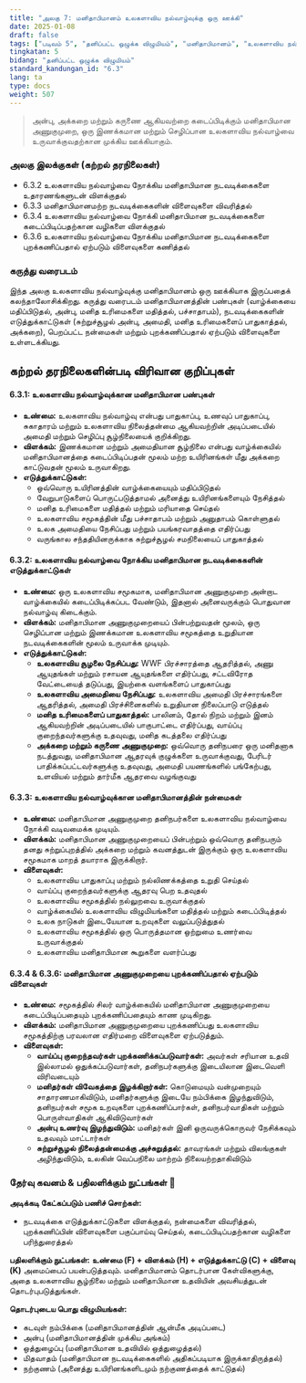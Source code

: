 ```yaml
---
title: "அலகு 7: மனிதாபிமானம் உலகளாவிய நல்வாழ்வுக்கு ஒரு ஊக்கி"
date: 2025-01-08
draft: false
tags: ["படிவம் 5", "தனிப்பட்ட ஒழுக்க விழுமியம்", "மனிதாபிமானம்", "உலகளாவிய நல்வாழ்வு", "மனித உரிமைகள்", "மனிதாபிமான உதவி"]
tingkatan: 5
bidang: "தனிப்பட்ட ஒழுக்க விழுமியம்"
standard_kandungan_id: "6.3"
lang: ta
type: docs
weight: 507
---
```


> அன்பு, அக்கறை மற்றும் கருணை ஆகியவற்றை கடைப்பிடிக்கும் மனிதாபிமான அணுகுமுறை, ஒரு இணக்கமான மற்றும் செழிப்பான உலகளாவிய நல்வாழ்வை உருவாக்குவதற்கான முக்கிய ஊக்கியாகும்.

### அலகு இலக்குகள் (கற்றல் தரநிலைகள்)

- 6.3.2 உலகளாவிய நல்வாழ்வை நோக்கிய மனிதாபிமான நடவடிக்கைகளை உதாரணங்களுடன் விளக்குதல்
- 6.3.3 மனிதாபிமானமற்ற நடவடிக்கைகளின் விளைவுகளை விவரித்தல்
- 6.3.4 உலகளாவிய நல்வாழ்வை நோக்கி மனிதாபிமான நடவடிக்கைகளை கடைப்பிடிப்பதற்கான வழிகளை விளக்குதல்
- 6.3.6 உலகளாவிய நல்வாழ்வை நோக்கிய மனிதாபிமான நடவடிக்கைகளை புறக்கணிப்பதால் ஏற்படும் விளைவுகளை கணித்தல்

### கருத்து வரைபடம்

இந்த அலகு உலகளாவிய நல்வாழ்வுக்கு மனிதாபிமானம் ஒரு ஊக்கியாக இருப்பதைக் கலந்தாலோசிக்கிறது. கருத்து வரைபடம் மனிதாபிமானத்தின் பண்புகள் (வாழ்க்கையை மதிப்பிடுதல், அன்பு, மனித உரிமைகளை மதித்தல், பச்சாதாபம்), நடவடிக்கைகளின் எடுத்துக்காட்டுகள் (சுற்றுச்சூழல் அன்பு, அமைதி, மனித உரிமைகளைப் பாதுகாத்தல், அக்கறை), பெறப்பட்ட நன்மைகள் மற்றும் புறக்கணிப்பதால் ஏற்படும் விளைவுகளை உள்ளடக்கியது.

## கற்றல் தரநிலைகளின்படி விரிவான குறிப்புகள்

#### 6.3.1: உலகளாவிய நல்வாழ்வுக்கான மனிதாபிமான பண்புகள்

- **உண்மை:** உலகளாவிய நல்வாழ்வு என்பது பாதுகாப்பு, உணவுப் பாதுகாப்பு, சுகாதாரம் மற்றும் உலகளாவிய நிலைத்தன்மை ஆகியவற்றின் அடிப்படையில் அமைதி மற்றும் செழிப்பு சூழ்நிலையைக் குறிக்கிறது.
- **விளக்கம்:** இணக்கமான மற்றும் அமைதியான சூழ்நிலை என்பது வாழ்க்கையில் மனிதாபிமானத்தை கடைப்பிடிப்பதன் மூலம் மற்ற உயிரினங்கள் மீது அக்கறை காட்டுவதன் மூலம் உருவாகிறது.
- **எடுத்துக்காட்டுகள்:**
  - ஒவ்வொரு உயிரினத்தின் வாழ்க்கையையும் மதிப்பிடுதல்
  - வேறுபாடுகளைப் பொருட்படுத்தாமல் அனைத்து உயிரினங்களையும் நேசித்தல்
  - மனித உரிமைகளை மதித்தல் மற்றும் மரியாதை செய்தல்
  - உலகளாவிய சமூகத்தின் மீது பச்சாதாபம் மற்றும் அனுதாபம் கொள்ளுதல்
  - உலக அமைதியை நேசிப்பது மற்றும் பயங்கரவாதத்தை எதிர்ப்பது
  - வருங்கால சந்ததியினருக்காக சுற்றுச்சூழல் சமநிலையைப் பாதுகாத்தல்

#### 6.3.2: உலகளாவிய நல்வாழ்வை நோக்கிய மனிதாபிமான நடவடிக்கைகளின் எடுத்துக்காட்டுகள்

- **உண்மை:** ஒரு உலகளாவிய சமூகமாக, மனிதாபிமான அணுகுமுறை அன்றாட வாழ்க்கையில் கடைப்பிடிக்கப்பட வேண்டும், இதனால் அனைவருக்கும் பொதுவான நல்வாழ்வு கிடைக்கும்.
- **விளக்கம்:** மனிதாபிமான அணுகுமுறையைப் பின்பற்றுவதன் மூலம், ஒரு செழிப்பான மற்றும் இணக்கமான உலகளாவிய சமூகத்தை உறுதியான நடவடிக்கைகளின் மூலம் உருவாக்க முடியும்.
- **எடுத்துக்காட்டுகள்:**
  - **உலகளாவிய சூழலை நேசிப்பது:** WWF பிரச்சாரத்தை ஆதரித்தல், அணு ஆயுதங்கள் மற்றும் ரசாயன ஆயுதங்களை எதிர்ப்பது, சட்டவிரோத வேட்டையைத் தடுப்பது, இயற்கை வளங்களைப் பாதுகாப்பது
  - **உலகளாவிய அமைதியை நேசிப்பது:** உலகளாவிய அமைதி பிரச்சாரங்களை ஆதரித்தல், அமைதி பிரச்சினைகளில் உறுதியான நிலைப்பாடு எடுத்தல்
  - **மனித உரிமைகளைப் பாதுகாத்தல்:** பாலினம், தோல் நிறம் மற்றும் இனம் ஆகியவற்றின் அடிப்படையில் பாகுபாட்டை எதிர்ப்பது, வாய்ப்பு குறைந்தவர்களுக்கு உதவுவது, மனித கடத்தலை எதிர்ப்பது
  - **அக்கறை மற்றும் கருணை அணுகுமுறை:** ஒவ்வொரு தனிநபரை ஒரு மனிதனாக நடத்துவது, மனிதாபிமான ஆதரவுக் குழுக்களை உருவாக்குவது, பேரிடர் பாதிக்கப்பட்டவர்களுக்கு உதவுவது, அமைதி பயணங்களில் பங்கேற்பது, உளவியல் மற்றும் தார்மீக ஆதரவை வழங்குவது

#### 6.3.3: உலகளாவிய நல்வாழ்வுக்கான மனிதாபிமானத்தின் நன்மைகள்

- **உண்மை:** மனிதாபிமான அணுகுமுறை தனிநபர்களை உலகளாவிய நல்வாழ்வை நோக்கி வடிவமைக்க முடியும்.
- **விளக்கம்:** மனிதாபிமான அணுகுமுறையைப் பின்பற்றும் ஒவ்வொரு தனிநபரும் தனது சுற்றுப்புறத்தில் அக்கறை மற்றும் கவனத்துடன் இருக்கும் ஒரு உலகளாவிய சமூகமாக மாறத் தயாராக இருக்கிறார்.
- **விளைவுகள்:**
  - உலகளாவிய பாதுகாப்பு மற்றும் நல்லிணக்கத்தை உறுதி செய்தல்
  - வாய்ப்பு குறைந்தவர்களுக்கு ஆதரவு பெற உதவுதல்
  - உலகளாவிய சமூகத்தில் நல்லுறவை உருவாக்குதல்
  - வாழ்க்கையில் உலகளாவிய விழுமியங்களை மதித்தல் மற்றும் கடைப்பிடித்தல்
  - உலக நாடுகள் இடையேயான உறவுகளை வலுப்படுத்துதல்
  - உலகளாவிய சமூகத்தில் ஒரு பொருத்தமான ஒற்றுமை உணர்வை உருவாக்குதல்
  - உலகளாவிய மனிதாபிமான கூறுகளை வளர்ப்பது

#### 6.3.4 & 6.3.6: மனிதாபிமான அணுகுமுறையை புறக்கணிப்பதால் ஏற்படும் விளைவுகள்

- **உண்மை:** சமூகத்தில் சிலர் வாழ்க்கையில் மனிதாபிமான அணுகுமுறையை கடைப்பிடிப்பதையும் புறக்கணிப்பதையும் காண முடிகிறது.
- **விளக்கம்:** மனிதாபிமான அணுகுமுறையை புறக்கணிப்பது உலகளாவிய சமூகத்திற்கு பரவலான எதிர்மறை விளைவுகளை ஏற்படுத்தும்.
- **விளைவுகள்:**
  - **வாய்ப்பு குறைந்தவர்கள் புறக்கணிக்கப்படுவார்கள்:** அவர்கள் சரியான உதவி இல்லாமல் ஒதுக்கப்படுவார்கள், தனிநபர்களுக்கு இடையிலான இடைவெளி விரிவடையும்
  - **மனிதர்கள் விவேகத்தை இழக்கிறார்கள்:** கொடுமையும் வன்முறையும் சாதாரணமாகிவிடும், மனிதர்களுக்கு இடையே நம்பிக்கை இழந்துவிடும், தனிநபர்கள் சமூக உறவுகளை புறக்கணிப்பார்கள், தனிநபர்வாதிகள் மற்றும் பொருள்வாதிகள் ஆகிவிடுவார்கள்
  - **அன்பு உணர்வு இழந்துவிடும்:** மனிதர்கள் இனி ஒருவருக்கொருவர் நேசிக்கவும் உதவவும் மாட்டார்கள்
  - **சுற்றுச்சூழல் நிலைத்தன்மைக்கு அச்சுறுத்தல்:** தாவரங்கள் மற்றும் விலங்குகள் அழிந்துவிடும், உலகின் வெப்பநிலை மாற்றம் நிலையற்றதாகிவிடும்

### தேர்வு கவனம் & பதிலளிக்கும் நுட்பங்கள் 📝

**அடிக்கடி கேட்கப்படும் பணிச் சொற்கள்:**
- நடவடிக்கை எடுத்துக்காட்டுகளை விளக்குதல், நன்மைகளை விவரித்தல், புறக்கணிப்பின் விளைவுகளை பகுப்பாய்வு செய்தல், கடைப்பிடிப்பதற்கான வழிகளை பரிந்துரைத்தல்

**பதிலளிக்கும் நுட்பங்கள்:**
**உண்மை (F) + விளக்கம் (H) + எடுத்துக்காட்டு (C) + விளைவு (K)** அமைப்பைப் பயன்படுத்தவும். மனிதாபிமானம் தொடர்பான கேள்விகளுக்கு, அதை உலகளாவிய சூழ்நிலை மற்றும் மனிதாபிமான உதவியின் அவசியத்துடன் தொடர்புபடுத்துங்கள்.

**தொடர்புடைய பொது விழுமியங்கள்:**
- கடவுள் நம்பிக்கை (மனிதாபிமானத்தின் ஆன்மீக அடிப்படை)
- அன்பு (மனிதாபிமானத்தின் முக்கிய அங்கம்)
- ஒத்துழைப்பு (மனிதாபிமான உதவியில் ஒத்துழைத்தல்)
- மிதவாதம் (மனிதாபிமான நடவடிக்கைகளில் அதிகப்படியாக இருக்காதிருத்தல்)
- நற்குணம் (அனைத்து உயிரினங்களிடமும் நற்குணத்தைக் காட்டுதல்)